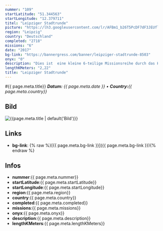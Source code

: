 ```yaml
---
nummer: "109"
startLatitude: "51.344563"
startLongitude: "12.379711"
titel: "Leipziger Stadtrunde"
picture: "https://lh3.googleusercontent.com/lr/AFBm1_b26T5PcDF7dF3JEUflrQrjfaAmTRiHwKmgbgS8BtvB64BlO_0Prs1xtRs_t2pSSNWsvYzRYjmW76eOFRyyoF9QjA5X3vM0R5UiqOs1cPem-TNH20iuEdw90zY8jsTBbtBWPGKvlxLdCsDyAN7C6Trnb02Lsd2H4plptR7q2HZiFr7tqx9kmXMjOpNhOy7KaVrLyJveLET37XuoJ3NRzZ3UTTuSRat-d5uJAYiH1xrqR7XUTnfYgMvT0f0eW950yEt73wNU9IeUtKPOrYAlgpHJRBvrIIKejFsjna3o8XumeOFw3Zl9JMXdEQ8ZDA-zdaf5F65kKPH1XPKwZtMlC4D3L8BXrEN3RSyUi9on40cpvX4dLKJecRXjJQ3qPdoZNUOJ347jHJmkaQUy2NweMsSmNHijf0_tMbHp_HNDEv0JZ1L2rhefnWC-4RKElJSMvFXTp0V083PnRORysbnYNsjEwkfcC3YSsTapIJx77UEtgu8EwvB7urFdPsdi0UXEYlHJwythmikPZEtOgkqpbSTBLKIIt3mGjWxEqglR3_alEUcM_6zigKLJ9UtFdzI9hub6dH7PBY-C00kjk98xIi_TDZ_Rrc4wiEbhuKsDRVCtWfnj3KyXKQJBhw4FeCSrkC6r6duX2WB-UHzGls4hoQMy_G1M4C_Nc-X46GydjA1Rt_clIau8baBAGS-3NomB6V0yMVXI4zRvReKElbXRXI2B1mOpa765BLbzLFsglg9Vmxhur5pILJFRqJvx2QEX0_s1I9qPq_xX7nsugwttdF1dLgNzJ8b-uxhbrpv7YLqcDuSb1tDta1M-30WNDXrjELiYs1UlFBzMtDTyxKCSTO2yFIFZHWl1L87l"
region: "Leipzig"
country: "Deutschland"
completed: "2718"
missions: "6"
date: "2017"
bg-link: "https://bannergress.com/banner/leipziger-stadtrunde-8503"
onyx: "0"
description: "Dies ist  eine kleine 6-teilige Missionsreihe durch das Herz der Messestadt und führt euch an dein Sehenswürdigkeiten des alten und neuen Leipzigs.\nIhr startet am ehemals größten Sackbahnhof."
lengthKMeters: "2,22"
title: "Leipziger Stadtrunde"
---
```


#{{ page.meta.title}}
_**Datum:** {{ page.meta.date }} • **Country:**{{ page.meta.country}}_

## Bild
![{{page.meta.title | default('Bild')}}]({{page.meta.picture}})

## Links
- **bg-link**: {% raw %}[{{ page.meta.bg-link }}]({{ page.meta.bg-link }}){% endraw %}

## Infos
- **nummer**:{{ page.meta.nummer}}
- **startLatitude**:{{ page.meta.startLatitude}}
- **startLongitude**:{{ page.meta.startLongitude}}
- **region**:{{ page.meta.region}}
- **country**:{{ page.meta.country}}
- **completed**:{{ page.meta.completed}}
- **missions**:{{ page.meta.missions}}
- **onyx**:{{ page.meta.onyx}}
- **description**:{{ page.meta.description}}
- **lengthKMeters**:{{ page.meta.lengthKMeters}}

